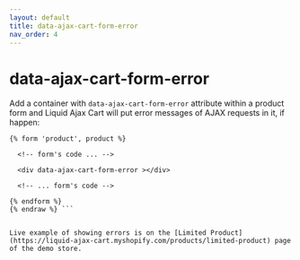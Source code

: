 ```yaml
---
layout: default
title: data-ajax-cart-form-error
nav_order: 4
---
```


# data-ajax-cart-form-error

Add a container with `data-ajax-cart-form-error` attribute within a product form and Liquid Ajax Cart will put error messages of AJAX requests in it, if happen:


```liquid {% raw %}
{% form 'product', product %}

  <!-- form's code ... -->

  <div data-ajax-cart-form-error ></div>
  
  <!-- ... form's code -->
  
{% endform %}
{% endraw %} ```


Live example of showing errors is on the [Limited Product](https://liquid-ajax-cart.myshopify.com/products/limited-product) page of the demo store.
